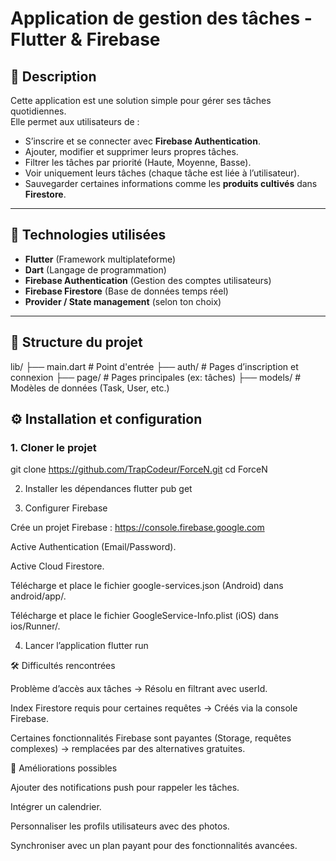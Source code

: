 # Application de gestion des tâches - Flutter & Firebase

## 📌 Description
Cette application est une solution simple pour gérer ses tâches quotidiennes.  
Elle permet aux utilisateurs de :
- S’inscrire et se connecter avec **Firebase Authentication**.
- Ajouter, modifier et supprimer leurs propres tâches.
- Filtrer les tâches par priorité (Haute, Moyenne, Basse).
- Voir uniquement leurs tâches (chaque tâche est liée à l’utilisateur).
- Sauvegarder certaines informations comme les **produits cultivés** dans **Firestore**.

---

## 🚀 Technologies utilisées
- **Flutter** (Framework multiplateforme)
- **Dart** (Langage de programmation)
- **Firebase Authentication** (Gestion des comptes utilisateurs)
- **Firebase Firestore** (Base de données temps réel)
- **Provider / State management** (selon ton choix)

---

## 📂 Structure du projet
lib/
├── main.dart # Point d'entrée
├── auth/ # Pages d’inscription et connexion
├── page/ # Pages principales (ex: tâches)
├── models/ # Modèles de données (Task, User, etc.)
## ⚙️ Installation et configuration

### 1. Cloner le projet
git clone https://github.com/TrapCodeur/ForceN.git
cd ForceN

2. Installer les dépendances
flutter pub get

3. Configurer Firebase

Crée un projet Firebase : https://console.firebase.google.com

Active Authentication (Email/Password).

Active Cloud Firestore.

Télécharge et place le fichier google-services.json (Android) dans android/app/.

Télécharge et place le fichier GoogleService-Info.plist (iOS) dans ios/Runner/.

4. Lancer l’application
flutter run

🛠️ Difficultés rencontrées

Problème d’accès aux tâches → Résolu en filtrant avec userId.

Index Firestore requis pour certaines requêtes → Créés via la console Firebase.

Certaines fonctionnalités Firebase sont payantes (Storage, requêtes complexes) → remplacées par des alternatives gratuites.

📌 Améliorations possibles

Ajouter des notifications push pour rappeler les tâches.

Intégrer un calendrier.

Personnaliser les profils utilisateurs avec des photos.

Synchroniser avec un plan payant pour des fonctionnalités avancées.
